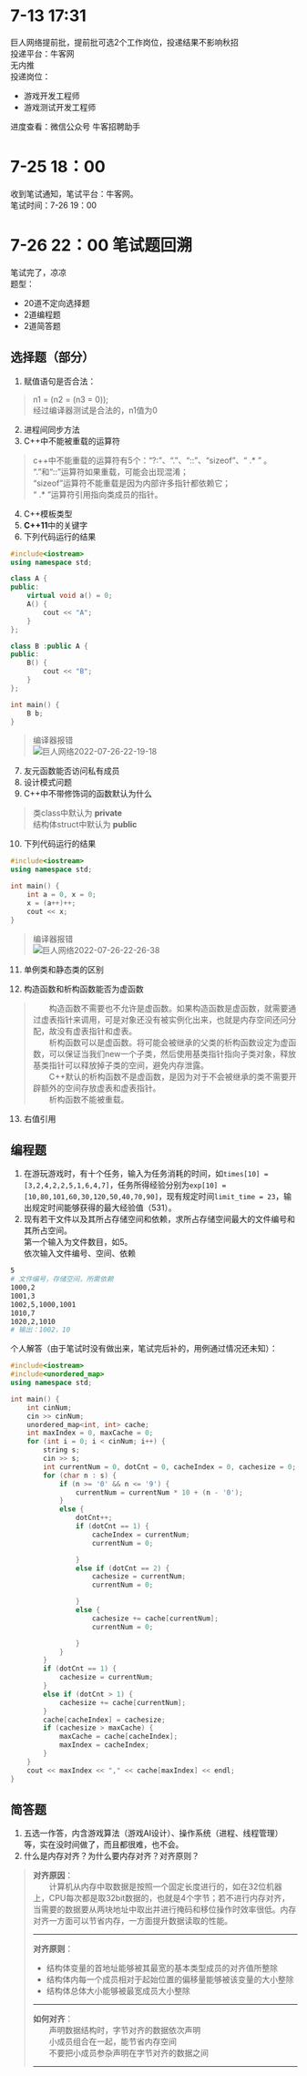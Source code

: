 # 7-13 17:31
巨人网络提前批，提前批可选2个工作岗位，投递结果不影响秋招  
投递平台：牛客网  
无内推  
投递岗位：  
+ 游戏开发工程师
+ 游戏测试开发工程师  

进度查看：微信公众号 牛客招聘助手   

# 7-25 18：00
收到笔试通知，笔试平台：牛客网。  
笔试时间：7-26 19：00  

# 7-26 22：00 笔试题回溯
笔试完了，凉凉  
题型：
+ 20道不定向选择题
+ 2道编程题
+ 2道简答题

## 选择题（部分）
1. 赋值语句是否合法：  
> n1 = (n2 = (n3 = 0));  
> 经过编译器测试是合法的，n1值为0
2. 进程间同步方法
3. C++中不能被重载的运算符 
> c++中不能重载的运算符有5个：“?:”、“.”、“::”、“sizeof”、“ .* ” 。   
> “.”和“::”运算符如果重载，可能会出现混淆；  
> “sizeof”运算符不能重载是因为内部许多指针都依赖它；  
> “ .* ”运算符引用指向类成员的指针。  
4. C++模板类型
5. **C++11**中的关键字
6. 下列代码运行的结果
```C++
#include<iostream>
using namespace std;

class A {
public:
	virtual void a() = 0;
	A() {
		cout << "A";
	}
};

class B :public A {
public:
	B() {
		cout << "B";
	}
};

int main() {
	B b;
}
```
>编译器报错  
![巨人网络2022-07-26-22-19-18](https://raw.githubusercontent.com/ZZh2333/picgoResource/main/img/%E5%B7%A8%E4%BA%BA%E7%BD%91%E7%BB%9C2022-07-26-22-19-18.png)  

7. 友元函数能否访问私有成员
8. 设计模式问题
9. C++中不带修饰词的函数默认为什么
> 类class中默认为 **private**  
> 结构体struct中默认为 **public**  
10. 下列代码运行的结果
```C++
#include<iostream>
using namespace std;

int main() {
	int a = 0, x = 0;
	x = (a++)++;
	cout << x;
}
```
> 编译器报错  
> ![巨人网络2022-07-26-22-26-38](https://raw.githubusercontent.com/ZZh2333/picgoResource/main/img/%E5%B7%A8%E4%BA%BA%E7%BD%91%E7%BB%9C2022-07-26-22-26-38.png)  
11. 单例类和静态类的区别

12. 构造函数和析构函数能否为虚函数
> &emsp;&emsp;构造函数不需要也不允许是虚函数。如果构造函数是虚函数，就需要通过虚表指针来调用，可是对象还没有被实例化出来，也就是内存空间还问分配，故没有虚表指针和虚表。  
> &emsp;&emsp;析构函数可以是虚函数。将可能会被继承的父类的析构函数设定为虚函数，可以保证当我们new一个子类，然后使用基类指针指向子类对象，释放基类指针可以释放掉子类的空间，避免内存泄露。  
> &emsp;&emsp;C++默认的析构函数不是虚函数，是因为对于不会被继承的类不需要开辟额外的空间存放虚表和虚表指针。  
> &emsp;&emsp;析构函数不能被重载。
13. 右值引用
## 编程题
1. 在游玩游戏时，有十个任务，输入为任务消耗的时间，如`times[10] = [3,2,4,2,2,5,1,6,4,7]`，任务所得经验分别为`exp[10] = [10,80,101,60,30,120,50,40,70,90]`，现有规定时间`limit_time = 23`，输出规定时间能够获得的最大经验值（531）。
2. 现有若干文件以及其所占存储空间和依赖，求所占存储空间最大的文件编号和其所占空间。  
第一个输入为文件数目，如5。  
依次输入文件编号、空间、依赖
```bash
5
# 文件编号，存储空间，所需依赖
1000,2
1001,3
1002,5,1000,1001
1010,7
1020,2,1010
# 输出：1002，10
```
个人解答（由于笔试时没有做出来，笔试完后补的，用例通过情况还未知）：
```C++
#include<iostream>
#include<unordered_map>
using namespace std;

int main() {
	int cinNum;
	cin >> cinNum;
	unordered_map<int, int> cache;
	int maxIndex = 0, maxCache = 0;
	for (int i = 0; i < cinNum; i++) {
		string s;
		cin >> s;
		int currentNum = 0, dotCnt = 0, cacheIndex = 0, cachesize = 0;
		for (char n : s) {
			if (n >= '0' && n <= '9') {
				currentNum = currentNum * 10 + (n - '0');
			}
			else {
				dotCnt++;
				if (dotCnt == 1) {
					cacheIndex = currentNum;
					currentNum = 0;

				}
				else if (dotCnt == 2) {
					cachesize = currentNum;
					currentNum = 0;

				}
				else {
					cachesize += cache[currentNum];
					currentNum = 0;

				}
			}
		}
		if (dotCnt == 1) {
			cachesize = currentNum;
		}
		else if (dotCnt > 1) {
			cachesize += cache[currentNum];
		}
		cache[cacheIndex] = cachesize;
		if (cachesize > maxCache) {
			maxCache = cache[cacheIndex];
			maxIndex = cacheIndex;
		}
	}
	cout << maxIndex << "," << cache[maxIndex] << endl;
}
```
## 简答题
1. 五选一作答，内含游戏算法（游戏AI设计）、操作系统（进程、线程管理）等，实在没时间做了，而且都很难，也不会。  
2. 什么是内存对齐？为什么要内存对齐？对齐原则？
> **对齐原因**：  
> &emsp;&emsp;计算机从内存中取数据是按照一个固定长度进行的，如在32位机器上，CPU每次都是取32bit数据的，也就是4个字节；若不进行内存对齐，当需要的数据要从两块地址中取出并进行掩码和移位操作时效率很低。内存对齐一方面可以节省内存，一方面提升数据读取的性能。  
> ***
> **对齐原则**：  
> - 结构体变量的首地址能够被其最宽的基本类型成员的对齐值所整除 
> - 结构体内每一个成员相对于起始位置的偏移量能够被该变量的大小整除
> - 结构体总体大小能够被最宽成员大小整除  
> ***
> **如何对齐**：  
> &emsp;&emsp;声明数据结构时，字节对齐的数据依次声明  
> &emsp;&emsp;小成员组合在一起，能节省内存空间  
> &emsp;&emsp;不要把小成员参杂声明在字节对齐的数据之间  
> ***